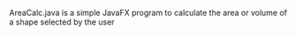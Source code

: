 AreaCalc.java is a simple JavaFX program to calculate the area or volume of a shape selected by the user
